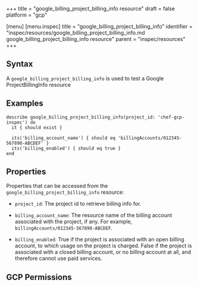 +++
title = "google_billing_project_billing_info resource"
draft = false
platform = "gcp"

[menu]
  [menu.inspec]
    title = "google_billing_project_billing_info"
    identifier = "inspec/resources/google_billing_project_billing_info.md google_billing_project_billing_info resource"
    parent = "inspec/resources"
+++


## Syntax
A `google_billing_project_billing_info` is used to test a Google ProjectBillingInfo resource

## Examples
```
describe google_billing_project_billing_info(project_id: 'chef-gcp-inspec') do
  it { should exist }

  its('billing_account_name') { should eq 'billingAccounts/012345-567890-ABCDEF' }
  its('billing_enabled') { should eq true }
end
```

## Properties
Properties that can be accessed from the `google_billing_project_billing_info` resource:


  * `project_id`: The project id to retrieve billing info for.

  * `billing_account_name`: The resource name of the billing account associated with the project, if any. For example, `billingAccounts/012345-567890-ABCDEF`.

  * `billing_enabled`: True if the project is associated with an open billing account, to which usage on the project is charged. False if the project is associated with a closed billing account, or no billing account at all, and therefore cannot use paid services.


## GCP Permissions
